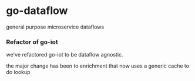 # go-dataflow
general purpose microservice dataflows

### Refactor of go-iot

we've refactored go-iot to be dataflow agnostic.

the major change has been to enrichment that now uses a generic cache to do lookup